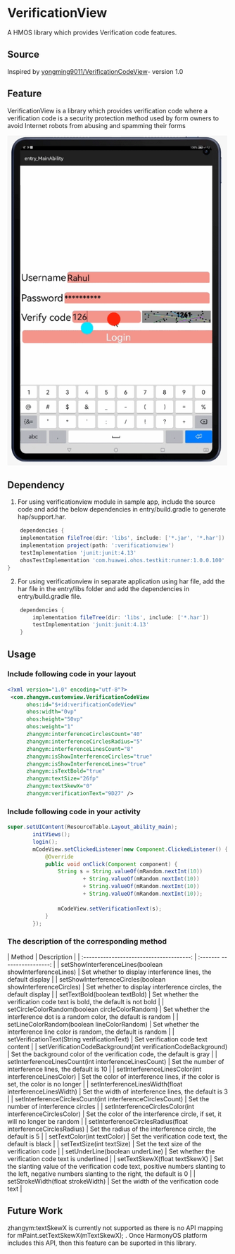 # VerificationView

A HMOS library which provides Verification code features.

## Source

Inspired by [yongming9011/VerificationCodeView](https://github.com/yongming9011/VerificationCodeView)- version 1.0

## Feature
VerificationView is a library which provides verification code where a 
verification code is a security protection method used by form owners to 
avoid Internet robots from abusing and spamming their forms

<img src="Screenshot/VerificationView.gif" width="500">


## Dependency
1. For using verificationview module in sample app, include the source code and add the below dependencies in entry/build.gradle to generate hap/support.har.
```groovy
    dependencies {
    implementation fileTree(dir: 'libs', include: ['*.jar', '*.har'])
    implementation project(path: ':verificationview')
    testImplementation 'junit:junit:4.13'
    ohosTestImplementation 'com.huawei.ohos.testkit:runner:1.0.0.100'
}
```
2. For using verificationview in separate application using har file, add the har file in the entry/libs folder and add the dependencies in entry/build.gradle file.
```groovy
	dependencies {
		implementation fileTree(dir: 'libs', include: ['*.har'])
		testImplementation 'junit:junit:4.13'
	}
```

## Usage
### Include following code in your layout
``` xml
<?xml version="1.0" encoding="utf-8"?>
 <com.zhangym.customview.VerificationCodeView
      ohos:id="$+id:verificationCodeView"
      ohos:width="0vp"
      ohos:height="50vp"
      ohos:weight="1"
      zhangym:interferenceCirclesCount="40"
      zhangym:interferenceCirclesRadius="5"
      zhangym:interferenceLinesCount="8"
      zhangym:isShowInterferenceCircles="true"
      zhangym:isShowInterferenceLines="true"
      zhangym:isTextBold="true"
      zhangym:textSize="26fp"
      zhangym:textSkewX="0"
      zhangym:verificationText="9D27" />
```

### Include following code in your activity
``` java 
super.setUIContent(ResourceTable.Layout_ability_main);
        initViews();
        login();
        mCodeView.setClickedListener(new Component.ClickedListener() {
            @Override
            public void onClick(Component component) {
                String s = String.valueOf(mRandom.nextInt(10))
                        + String.valueOf(mRandom.nextInt(10))
                        + String.valueOf(mRandom.nextInt(10))
                        + String.valueOf(mRandom.nextInt(10));

                mCodeView.setVerificationText(s);
            }
        });
```

### The description of the corresponding method

| Method | Description |
| :--------------------------------------: | :------- -----------------: |
| setShowInterferenceLines(boolean showInterferenceLines) | Set whether to display interference lines, the default display |
| setShowInterferenceCircles(boolean showInterferenceCircles) | Set whether to display interference circles, the default display |
| setTextBold(boolean textBold) | Set whether the verification code text is bold, the default is not bold |
| setCircleColorRandom(boolean circleColorRandom) | Set whether the interference dot is a random color, the default is random |
| setLineColorRandom(boolean lineColorRandom) | Set whether the interference line color is random, the default is random |
| setVerificationText(String verificationText) | Set verification code text content |
| setVerificationCodeBackground(int verificationCodeBackground) | Set the background color of the verification code, the default is gray |
| setInterferenceLinesCount(int interferenceLinesCount) | Set the number of interference lines, the default is 10 |
| setInterferenceLinesColor(int interferenceLinesColor) | Set the color of interference lines, if the color is set, the color is no longer |
| setInterferenceLinesWidth(float interferenceLinesWidth) | Set the width of interference lines, the default is 3 |
| setInterferenceCirclesCount(int interferenceCirclesCount) | Set the number of interference circles |
| setInterferenceCirclesColor(int interferenceCirclesColor) | Set the color of the interference circle, if set, it will no longer be random |
| setInterferenceCirclesRadius(float interferenceCirclesRadius) | Set the radius of the interference circle, the default is 5 |
| setTextColor(int textColor) | Set the verification code text, the default is black |
| setTextSize(int textSize) | Set the text size of the verification code |
| setUnderLine(boolean underLine) | Set whether the verification code text is underlined |
| setTextSkewX(float textSkewX) | Set the slanting value of the verification code text, positive numbers slanting to the left, negative numbers slanting to the right, the default is 0 |
| setStrokeWidth(float strokeWidth) | Set the width of the verification code text |

## Future Work

zhangym:textSkewX is currently not supported as there is no API mapping for mPaint.setTextSkewX(mTextSkewX); . Once HarmonyOS platform includes this API, then this feature can be suported in this library.